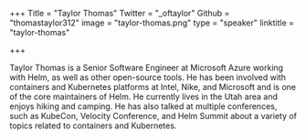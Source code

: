 +++
Title = "Taylor Thomas"
Twitter = "_oftaylor"
Github = "thomastaylor312"
image = "taylor-thomas.png"
type = "speaker"
linktitle = "taylor-thomas"

+++

Taylor Thomas is a Senior Software Engineer at Microsoft Azure working with Helm, as well as other open-source tools. He has been involved with containers and Kubernetes platforms at Intel, Nike, and Microsoft and is one of the core maintainers of Helm. He currently lives in the Utah area and enjoys hiking and camping. He has also talked at multiple conferences, such as KubeCon, Velocity Conference, and Helm Summit about a variety of topics related to containers and Kubernetes.

